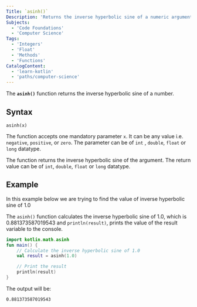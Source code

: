 ```yaml
---
Title: `asinh()`
Description: 'Returns the inverse hyperbolic sine of a numeric argument'
Subjects:
  - 'Code Foundations'
  - 'Computer Science'
Tags:
  - 'Integers'
  - 'Float'
  - 'Methods'
  - 'Functions'
CatalogContent:
  - 'learn-kotlin'
  - 'paths/computer-science'
---
```


The **`asinh()`** function returns the inverse hyperbolic sine of a number.

## Syntax

```pseudo
asinh(x)
```

The function accepts one mandatory parameter `x`. It can be any value i.e. `negative`, `positive`, or `zero`. The parameter can be of `int` , `double`, `float` or `long` datatype. 

The function returns the inverse hyperbolic sine of the argument. The return value can be of `int`, `double`, `float` or `long` datatype.

## Example


In this example below we are trying to find the value of inverse hyperbolic sine of 1.0

The `asinh()` function calculates the inverse hyperbolic sine of 1.0, which is 0.881373587019543 and `println(result)`, prints the value of the result variable to the console.

```kotlin
import kotlin.math.asinh
fun main() {
    // Calculate the inverse hyperbolic sine of 1.0
    val result = asinh(1.0)

    // Print the result
    println(result)
}
```

The output will be:

```shell
0.881373587019543
```